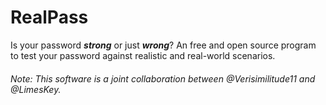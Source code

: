 # RealPass
Is your password **_strong_** or just **_wrong_**? An free and open source program to test your password against realistic and real-world scenarios.

###### Note: This software is a joint collaboration between @Verisimilitude11 and @LimesKey. 
